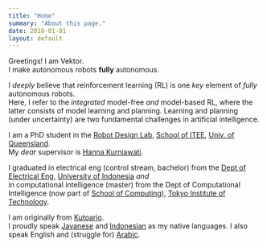 ```yaml
---
title: "Home"
summary: "About this page."
date: 2018-01-01
layout: default
---
```


Greetings! I am Vektor. <br />
I make autonomous robots **fully** autonomous.

I _deeply_ believe that reinforcement learning (RL) is one _key_ element of _fully_ autonomous robots. <br />
Here, I refer to the _integrated_ model-free _and_ model-based RL, where the latter consists of model learning and planning.
Learning and planning (under uncertainty) are two fundamental challenges in artificial intelligence.

I am a PhD student in the [Robot Design Lab](http://robotics.itee.uq.edu.au), [School of ITEE](http://www.itee.uq.edu.au/), [Univ. of Queensland](https://www.uq.edu.au/). <br />
My _dear_ supervisor is [Hanna Kurniawati](http://robotics.itee.uq.edu.au/~hannakur/dokuwiki/doku.php?id=wiki:welcome).

I graduated in electrical eng (control stream, bachelor) from the [Dept of Electrical Eng](http://www.ee.ui.ac.id), [University of Indonesia](http://www.ui.ac.id/en/) _and_ <br />
in computational intelligence (master) from the Dept of Computational Intelligence (now part of [School of Computing](https://www.titech.ac.jp/english/about/organization/schools/organization04.html)), [Tokyo Institute of Technology](https://www.titech.ac.jp/english/).

I am originally from [Kutoarjo](https://geographic.org/geographic_names/name.php?uni=-3713855&fid=2393&c=indonesia). <br />
I proudly speak [Javanese](https://en.wikipedia.org/wiki/Javanese_language) and [Indonesian](https://en.wikipedia.org/wiki/Indonesian_language) as my native languages.
I also speak English and (struggle for) [Arabic](https://en.wikipedia.org/wiki/Arabic).
